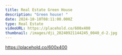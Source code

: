 ```yaml
---
title: Real Estate Green House
description: "Green house! "
date: 2024-10-10T08:11:00.000Z
type: Real Estate
videoURL: https://placehold.co/600x400
thumbnail: /images/dji_20240921144245_0040_d-2.jpg
---
```

https://placehold.co/600x400
